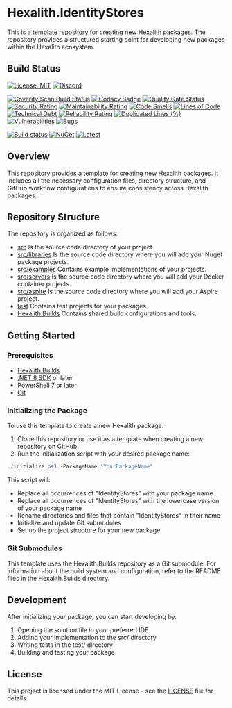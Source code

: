 # Hexalith.IdentityStores

This is a template repository for creating new Hexalith packages. The repository provides a structured starting point for developing new packages within the Hexalith ecosystem.

## Build Status

[![License: MIT](https://img.shields.io/github/license/hexalith/hexalith.IdentityStores)](https://github.com/hexalith/hexalith/blob/main/LICENSE)
[![Discord](https://img.shields.io/discord/1063152441819942922?label=Discord&logo=discord&logoColor=white&color=d82679)](https://discordapp.com/channels/1102166958918610994/1102166958918610997)

[![Coverity Scan Build Status](https://scan.coverity.com/projects/31529/badge.svg)](https://scan.coverity.com/projects/hexalith-hexalith-IdentityStores)
[![Codacy Badge](https://app.codacy.com/project/badge/Grade/d48f6d9ab9fb4776b6b4711fc556d1c4)](https://app.codacy.com/gh/Hexalith/Hexalith.IdentityStores/dashboard?utm_source=gh&utm_medium=referral&utm_content=&utm_campaign=Badge_grade)
[![Quality Gate Status](https://sonarcloud.io/api/project_badges/measure?project=Hexalith_Hexalith.IdentityStores&metric=alert_status)](https://sonarcloud.io/summary/new_code?id=Hexalith_Hexalith.IdentityStores)
[![Security Rating](https://sonarcloud.io/api/project_badges/measure?project=Hexalith_Hexalith.IdentityStores&metric=security_rating)](https://sonarcloud.io/summary/new_code?id=Hexalith_Hexalith.IdentityStores)
[![Maintainability Rating](https://sonarcloud.io/api/project_badges/measure?project=Hexalith_Hexalith.IdentityStores&metric=sqale_rating)](https://sonarcloud.io/summary/new_code?id=Hexalith_Hexalith.IdentityStores)
[![Code Smells](https://sonarcloud.io/api/project_badges/measure?project=Hexalith_Hexalith.IdentityStores&metric=code_smells)](https://sonarcloud.io/summary/new_code?id=Hexalith_Hexalith.IdentityStores)
[![Lines of Code](https://sonarcloud.io/api/project_badges/measure?project=Hexalith_Hexalith.IdentityStores&metric=ncloc)](https://sonarcloud.io/summary/new_code?id=Hexalith_Hexalith.IdentityStores)
[![Technical Debt](https://sonarcloud.io/api/project_badges/measure?project=Hexalith_Hexalith.IdentityStores&metric=sqale_index)](https://sonarcloud.io/summary/new_code?id=Hexalith_Hexalith.IdentityStores)
[![Reliability Rating](https://sonarcloud.io/api/project_badges/measure?project=Hexalith_Hexalith.IdentityStores&metric=reliability_rating)](https://sonarcloud.io/summary/new_code?id=Hexalith_Hexalith.IdentityStores)
[![Duplicated Lines (%)](https://sonarcloud.io/api/project_badges/measure?project=Hexalith_Hexalith.IdentityStores&metric=duplicated_lines_density)](https://sonarcloud.io/summary/new_code?id=Hexalith_Hexalith.IdentityStores)
[![Vulnerabilities](https://sonarcloud.io/api/project_badges/measure?project=Hexalith_Hexalith.IdentityStores&metric=vulnerabilities)](https://sonarcloud.io/summary/new_code?id=Hexalith_Hexalith.IdentityStores)
[![Bugs](https://sonarcloud.io/api/project_badges/measure?project=Hexalith_Hexalith.IdentityStores&metric=bugs)](https://sonarcloud.io/summary/new_code?id=Hexalith_Hexalith.IdentityStores)

[![Build status](https://github.com/Hexalith/Hexalith.IdentityStores/actions/workflows/build-release.yml/badge.svg)](https://github.com/Hexalith/Hexalith.IdentityStores/actions)
[![NuGet](https://img.shields.io/nuget/v/Hexalith.IdentityStores.svg)](https://www.nuget.org/packages/Hexalith.IdentityStores)
[![Latest](https://img.shields.io/github/v/release/Hexalith/Hexalith.IdentityStores?include_prereleases&label=preview)](https://github.com/Hexalith/Hexalith.IdentityStores/pkgs/nuget/Hexalith.IdentityStores)

## Overview

This repository provides a template for creating new Hexalith packages. It includes all the necessary configuration files, directory structure, and GitHub workflow configurations to ensure consistency across Hexalith packages.

## Repository Structure

The repository is organized as follows:

- [src](./src/README.md) Is the source code directory of your project.
- [src/libraries](./src/libraries/README.md) Is the source code directory where you will add your Nuget package projects.
- [src/examples](./src/examples/README.md) Contains example implementations of your projects.
- [src/servers](./src/servers/README.md) Is the source code directory where you will add your Docker container projects.
- [src/aspire](./src/aspire/README.md) Is the source code directory where you will add your Aspire project.
- [test](./test/README.md) Contains test projects for your packages.
- [Hexalith.Builds](./Hexalith.Builds/README.md) Contains shared build configurations and tools.

## Getting Started

### Prerequisites

- [Hexalith.Builds](https://github.com/Hexalith/Hexalith.Builds)
- [.NET 8 SDK](https://dotnet.microsoft.com/download) or later
- [PowerShell 7](https://github.com/PowerShell/PowerShell) or later
- [Git](https://git-scm.com/)

### Initializing the Package

To use this template to create a new Hexalith package:

1. Clone this repository or use it as a template when creating a new repository on GitHub.
2. Run the initialization script with your desired package name:

```powershell
./initialize.ps1 -PackageName "YourPackageName"
```

This script will:

- Replace all occurrences of "IdentityStores" with your package name
- Replace all occurrences of "IdentityStores" with the lowercase version of your package name
- Rename directories and files that contain "IdentityStores" in their name
- Initialize and update Git submodules
- Set up the project structure for your new package

### Git Submodules

This template uses the Hexalith.Builds repository as a Git submodule. For information about the build system and configuration, refer to the README files in the Hexalith.Builds directory.

## Development

After initializing your package, you can start developing by:

1. Opening the solution file in your preferred IDE
2. Adding your implementation to the src/ directory
3. Writing tests in the test/ directory
4. Building and testing your package

## License

This project is licensed under the MIT License - see the [LICENSE](LICENSE) file for details.
